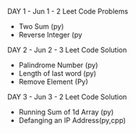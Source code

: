 
DAY 1 - Jun 1 - 2 Leet Code Problems
- Two Sum (py)
- Reverse Integer (py

DAY 2 - Jun 2 - 3 Leet Code Solution
- Palindrome Number (py)
- Length of last word (py)
- Remove Element (Py)

DAY 3 - Jun 3 - 2 Leet Code Solution
- Running Sum of 1d Array (py)
- Defanging an IP Address(py,cpp)
